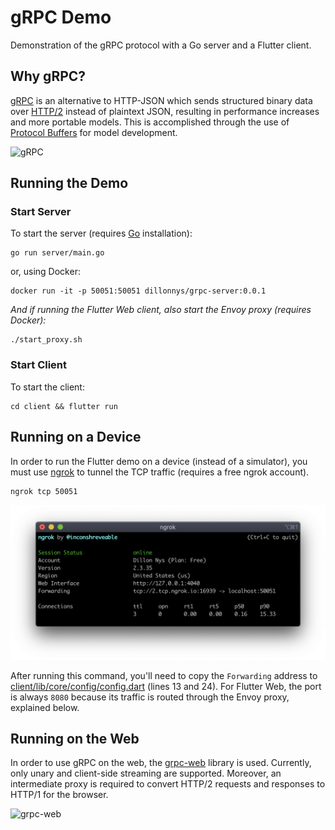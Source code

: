 # gRPC Demo

Demonstration of the gRPC protocol with a Go server and a Flutter client.

## Why gRPC?

[gRPC](https://grpc.io) is an alternative to HTTP-JSON which sends structured binary data over [HTTP/2](https://developers.google.com/web/fundamentals/performance/http2/) instead of plaintext JSON, resulting in performance increases and more portable models. This is accomplished through the use of [Protocol Buffers](https://developers.google.com/protocol-buffers) for model development.

![gRPC](https://miro.medium.com/max/1042/1*w4e91txSVVSq_83nDDJE9g.png)

## Running the Demo
### Start Server

To start the server (requires [Go](https://golang.org) installation):

```
go run server/main.go
```

or, using Docker:

```
docker run -it -p 50051:50051 dillonnys/grpc-server:0.0.1
```

*And if running the Flutter Web client, also start the Envoy proxy (requires Docker):*

```
./start_proxy.sh
```

### Start Client

To start the client:

```
cd client && flutter run
```

## Running on a Device

In order to run the Flutter demo on a device (instead of a simulator), you must use [ngrok](https://ngrok.com) to tunnel the TCP traffic (requires a free ngrok account).

```
ngrok tcp 50051
```

![ngrok output](./assets/ngrok.png)

After running this command, you'll need to copy the `Forwarding` address to [client/lib/core/config/config.dart](./client/lib/core/config/config.dart) (lines 13 and 24). For Flutter Web, the port is always `8080` because its traffic is routed through the Envoy proxy, explained below.

## Running on the Web

In order to use gRPC on the web, the [grpc-web](https://github.com/grpc/grpc-web) library is used. Currently, only unary and client-side streaming are supported. Moreover, an intermediate proxy is required to convert HTTP/2 requests and responses to HTTP/1 for the browser.

![grpc-web](https://grpc.io/img/grpc-web-proxy.png)